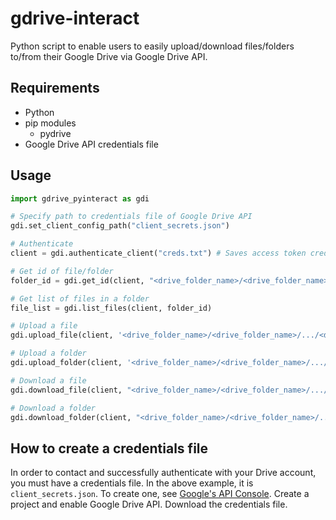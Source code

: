 # gdrive-interact

Python script to enable users to easily upload/download files/folders to/from their Google Drive via Google Drive API.

## Requirements
- Python 
- pip modules
	- pydrive
- Google Drive API credentials file 


## Usage

```py
import gdrive_pyinteract as gdi

# Specify path to credentials file of Google Drive API
gdi.set_client_config_path("client_secrets.json")

# Authenticate 
client = gdi.authenticate_client("creds.txt") # Saves access token credentials to creds.txt. If file does not exist, one-time manual sign-in is done via browser and the file is auto-generated.

# Get id of file/folder
folder_id = gdi.get_id(client, "<drive_folder_name>/<drive_folder_name>/.../<folder_or_file_name>")

# Get list of files in a folder
file_list = gdi.list_files(client, folder_id)

# Upload a file
gdi.upload_file(client, '<drive_folder_name>/<drive_folder_name>/.../<drive_file_name>', "C:/.../<system_directory_name>", "<system_file_name>")

# Upload a folder
gdi.upload_folder(client, '<drive_folder_name>/<drive_folder_name>/.../<drive_folder_name>',rf"C:/.../<system_folder_name>")

# Download a file
gdi.download_file(client, "<drive_folder_name>/<drive_folder_name>/.../<drive_file_name>", "C:/.../<system_directory_name>")

# Download a folder
gdi.download_folder(client, "<drive_folder_name>/<drive_folder_name>/.../<drive_folder_name>", "C:/.../<system_directory_name>", files_only=False) # Set files_only = True if you only want the files within, and not the folder itself
```

## How to create a credentials file
In order to contact and successfully authenticate with your Drive account, you must have a credentials file. In the above example, it is `client_secrets.json`. To create one, see [Google's API Console](console.developers.google.com). Create a project and enable Google Drive API. Download the credentials file.
